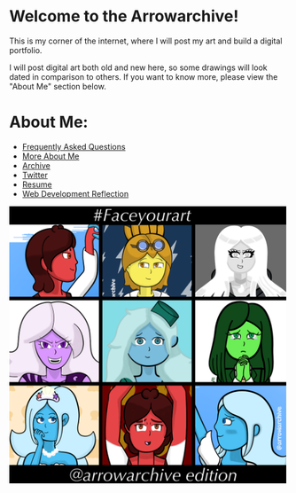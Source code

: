 # Welcome to the Arrowarchive!
This is my corner of the internet, where I will post my art and build a digital portfolio. 

I will post digital art both old and new here, so some drawings will look dated in comparison to others. If you want to know more, please view the "About Me" section below. 

# About Me:
* [Frequently Asked Questions](FAQ.md)
* [More About Me](aboutmore.md)
* [Archive](gallery.md)
* [Twitter](https://twitter.com/arrowarchive)
* [Resume](resumeinfo.md)
* [Web Development Reflection](reflection.md)

<img src="images/facemyart.PNG" alt="facemyart" width="500"/>
